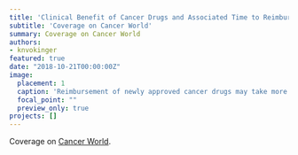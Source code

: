 ```yaml
---
title: 'Clinical Benefit of Cancer Drugs and Associated Time to Reimbursement'
subtitle: 'Coverage on Cancer World'
summary: Coverage on Cancer World
authors: 
- knvokinger
featured: true
date: "2018-10-21T00:00:00Z"
image:
  placement: 1
  caption: 'Reimbursement of newly approved cancer drugs may take more than one year'
  focal_point: ""
  preview_only: true
projects: []
---
```


Coverage on [Cancer World](https://cancerworld.net/news/reimbursement-of-newly-approved-cancer-drugs-may-take-more-than-one-year). 
